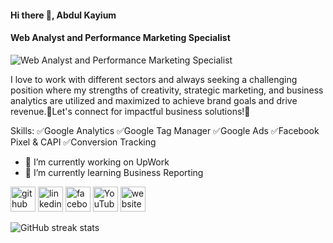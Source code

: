 

#### Hi there 👋, Abdul Kayium
#### Web Analyst and Performance Marketing Specialist
![Web Analyst and Performance Marketing Specialist](https://media.licdn.com/dms/image/D5616AQHY63fEhJAg6w/profile-displaybackgroundimage-shrink_350_1400/0/1707476809798?e=1713398400&v=beta&t=5u-SndA9eI-NEaAoI0hflR0ZT6gRqMrO3nmjojccp2w)

I love to work with different sectors and always seeking a challenging position where my strengths of creativity, strategic marketing, and business analytics are utilized and maximized to achieve brand goals and drive revenue.🚀Let's connect for impactful business solutions!🌟

Skills: ✅Google Analytics  ✅Google Tag Manager ✅Google Ads ✅Facebook Pixel & CAPI ✅Conversion Tracking 

- 🔭 I’m currently working on UpWork 
- 🌱 I’m currently learning Business Reporting 


[<img src='https://cdn.jsdelivr.net/npm/simple-icons@3.0.1/icons/github.svg' alt='github' height='40'>](https://github.com/abdulkayium)  [<img src='https://cdn.jsdelivr.net/npm/simple-icons@3.0.1/icons/linkedin.svg' alt='linkedin' height='40'>](https://www.linkedin.com/in/abdulkayium/)  [<img src='https://cdn.jsdelivr.net/npm/simple-icons@3.0.1/icons/facebook.svg' alt='facebook' height='40'>](https://www.facebook.com/abdulkayium11)  [<img src='https://cdn.jsdelivr.net/npm/simple-icons@3.0.1/icons/youtube.svg' alt='YouTube' height='40'>](https://www.youtube.com/channel/abdul_kayium)  [<img src='https://cdn.jsdelivr.net/npm/simple-icons@3.0.1/icons/icloud.svg' alt='website' height='40'>](https://kayium.bio.link/)  

![GitHub streak stats](https://streak-stats.demolab.com/?user=abdulkayium)  


